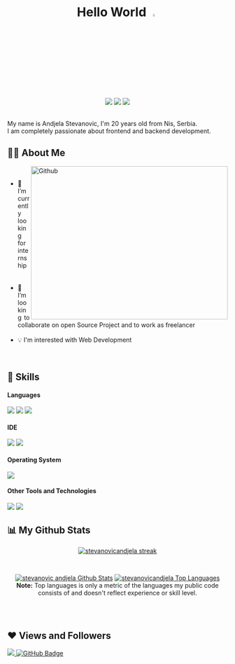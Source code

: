<div align="center">
 <h1>Hello World <img src="https://raw.githubusercontent.com/MartinHeinz/MartinHeinz/master/wave.gif" width="4%"></h1>
 <br/>
 <a href = "stevanovic11andjela@gmail.com"><img src="https://img.shields.io/badge/Gmail-D14836?style=for-the-badge&logo=gmail&logoColor=white"/></a>
<a href = "https://www.instagram.com/yesterdayat3am/"><img src="https://img.shields.io/badge/Instagram-E4405F?style=for-the-badge&logo=instagram&logoColor=white"/></a>
<a href="https://www.facebook.com/yesterdayat3am"><img src="https://img.shields.io/badge/Facebook-1877F2?style=for-the-badge&logo=facebook&logoColor=white" /></a>

</div>

<br/>

 
 
 
 
 
My name is Andjela Stevanovic, I'm 20 years old from Nis, Serbia.<br>I am completely passionate about frontend and backend development. 

## 🙋‍♂️ About Me

<img width="450px" height="350px"  align="right" alt="Github"  />
<br/>

<ul style="text-align: justify; text-justify: inter-word;">
<li>
 🔭 I’m currently looking for  internship
</li>
                                                           <br/>

 <br/>
 <li>
 👯 I’m looking to collaborate on open Source Project and to work as freelancer
</li>
 <br/>
 <li>
 💡 I'm interested with Web Development
  </li>
 <br/>
 <br/>
 
</ul>

<!----## 🚀 Languages and Tools: ---->
## 🚀 Skills
<h4> Languages </h4>
<span> 
  <img src="https://img.shields.io/badge/HTML5-E34F26?style=for-the-badge&logo=html5&logoColor=white">
  <img src="https://img.shields.io/badge/CSS3-1572B6?style=for-the-badge&logo=css3&logoColor=white">
  <img src="https://img.shields.io/badge/JavaScript-F7DF1E?style=for-the-badge&logo=javascript&logoColor=black">
<!--   <img src="https://img.shields.io/badge/PHP-777BB4?style=for-the-badge&logo=php&logoColor=white"> -->
</span>

<h4> IDE </h4>
<span>
<img src="https://img.shields.io/badge/Visual_Studio_Code-0078D4?style=for-the-badge&logo=visual%20studio%20code&logoColor=white">
<img src="https://img.shields.io/badge/Visual_Studio-5C2D91?style=for-the-badge&logo=visual%20studio&logoColor=white">

 

<h4> Operating System </h4>
<span>
  <img src="https://img.shields.io/badge/Windows-0078D6?style=for-the-badge&logo=windows&logoColor=white">
</span>

<h4> Other Tools and Technologies </h4>
<span>
  <img src="https://img.shields.io/badge/Canva-%2300C4CC.svg?&style=for-the-badge&logo=Canva&logoColor=white">
  <img src="https://img.shields.io/badge/Opera-FF1B2D?style=for-the-badge&logo=Opera&logoColor=white">
 
</span>
<br/>

## 📊 My Github Stats
         
  <p align="center">
    <a href="https://github.com/stevanovicandjela">
        <img title="🔥 Get streak stats for your profile at git.io/streak-stats" alt="stevanovicandjela streak" src="https://github-readme-streak-stats.herokuapp.com/?user=stevanovicandjela&theme=black-ice&hide_border=true&stroke=0000&background=060A0CD0"/>
    </a>
    <br/>
</p>
<br/>
 
 <p align="center">
   <a  href="https://github.com/stevanovicandjela"><img alt="stevanovic andjela Github Stats" src="https://github-readme-stats.vercel.app/api?username=stevanovicandjela&show_icons=true&count_private=true&theme=react&hide_border=true&bg_color=0D1117" /></a>
    <a align="center" href="https://github.com/stevanovicandjela"><img alt="stevanovicandjela Top Languages" src="https://github-readme-stats.vercel.app/api/top-langs/?username=stevanovicandjela&langs_count=8&count_private=true&layout=compact&theme=react&hide_border=true&bg_color=0D1117" /></a>
  <br/>
  <b>Note:</b> Top languages is only a metric of the languages my public code consists of and doesn't reflect experience or skill level.
 </p>

<br/>
<br/>

 ## ❤ Views and Followers
<a href="https://github.com/stevanovicandjela">
    <img src="https://komarev.com/ghpvc/?username=stevanovicandjela">
</a>
<a href="https://github.com/stevanovicandjela?tab=followers"><img src="https://img.shields.io/github/followers/stevanovicandjela?label=Followers&style=social" alt="GitHub Badge"></a>
